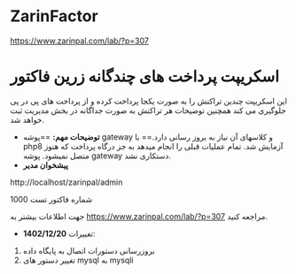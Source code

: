 # ZarinFactor
https://www.zarinpal.com/lab/?p=307


# اسکریپت پرداخت های چندگانه زرین فاکتور
این اسکریپت چندین تراکنش را به صورت یکجا پرداخت کرده و از پرداخت های پی در پی جلوگیری می کند همچنین
توضیحات هر تراکنش به صورت جداگانه در بخش مدیریت ثبت خواهد شد.
- **توضیحات مهم:**
==پوشه gateway و کلاسهای آن نیاز به بروز رسانی دارد.==
با php8 آزمایش شد. تمام عملیات قبلی را انجام میدهد به جز درگاه پرداخت که هنوز متصل نمیشود. پوشه gateway دستکاری نشد. 
- **پیشخوان مدیر**
 
 http://localhost/zarinpal/admin
 
  شماره فاکتور تست 1000

جهت اطلاعات بیشتر به https://www.zarinpal.com/lab/?p=307 مراجعه کنید.

- **1402/12/20** تغییرات:
1. بروزرسانی دستورات اتصال به پایگاه داده
2. تغییر دستور های  mysql به  mysqli





